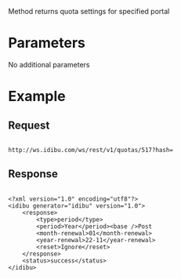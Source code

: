 <p>Method returns quota settings for specified portal</p>
<h1>
	Parameters</h1>
<p>No additional parameters</p>
<h1>
	Example</h1>
<h2>
	Request</h2>
<pre>
<code>
http://ws.idibu.com/ws/rest/v1/quotas/517?hash=<your hash>
</code></pre>
<h2>
	Response</h2>
<pre>
<code type="xml">
&lt;?xml version=&quot;1.0&quot; encoding=&quot;utf8&quot;?&gt;
&lt;idibu generator=&quot;idibu&quot; version=&quot;1.0&quot;&gt;
    &lt;response&gt;
        &lt;type&gt;period&lt;/type&gt;
        &lt;period&gt;Year&lt;/period&gt;&lt;base /&gt;Post
        &lt;month-renewal&gt;01&lt;/month-renewal&gt;
        &lt;year-renewal&gt;22-11&lt;/year-renewal&gt;
        &lt;reset&gt;Ignore&lt;/reset&gt;
    &lt;/response&gt;
    &lt;status&gt;success&lt;/status&gt;
&lt;/idibu&gt;
</code></pre>
